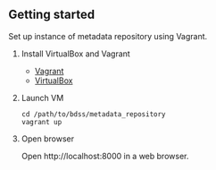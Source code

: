 ## Getting started

Set up instance of metadata repository using Vagrant.

1. Install VirtualBox and Vagrant

    * [Vagrant](http://docs.vagrantup.com/v2/installation/index.html)
    * [VirtualBox](https://www.virtualbox.org/wiki/Downloads)

2. Launch VM

    ```Shell
    cd /path/to/bdss/metadata_repository
    vagrant up
    ```

3. Open browser

    Open http://localhost:8000 in a web browser.
